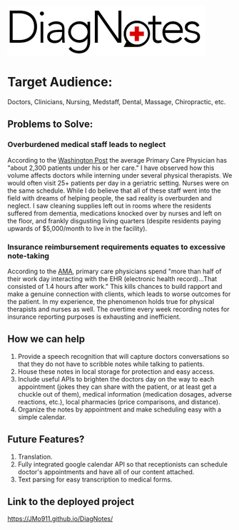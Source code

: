 ![Alt text](assets/images/diagnotes-logo.jpg "DiagNotes")

# Target Audience: 
Doctors, Clinicians, Nursing, Medstaff, Dental, Massage, Chiropractic, etc.

## Problems to Solve: 
### Overburdened medical staff leads to neglect
According to the [Washington Post](https://www.washingtonpost.com/news/to-your-health/wp/2014/05/22/how-many-patients-should-your-doctor-see-each-day/?noredirect=on&utm_term=.963444d6a07c) the average Primary Care Physician has "about 2,300 patients under his or her care." I have observed how this volume affects doctors while interning under several physical therapists. We would often visit 25+ patients per day in a geriatric setting. Nurses were on the same schedule. While I do believe that all of these staff went into the field with dreams of helping people, the sad reality is overburden and neglect. I saw cleaning supplies left out in rooms where the residents suffered from dementia, medications knocked over by nurses and left on the floor, and frankly disgusting living quarters (despite residents paying upwards of $5,000/month to live in the facility).

### Insurance reimbursement requirements equates to excessive note-taking
According to the [AMA](https://www.ama-assn.org/practice-management/digital/family-doctors-spend-86-minutes-pajama-time-ehrs-nightly), primary care physicians spend "more than half of their work day interacting with the EHR (electronic health record)...That consisted of 1.4 hours after work." This kills chances to build rapport and make a genuine connection with clients, which leads to worse outcomes for the patient. In my experience, the phenomenon holds true for physical therapists and nurses as well. The overtime every week recording notes for insurance reporting purposes is exhausting and inefficient.  

## How we can help 
1. Provide a speech recognition that will capture doctors conversations so that they do not have to scribble notes while talking to patients.
2. House these notes in local storage for protection and easy access.
3. Include useful APIs to brighten the doctors day on the way to each appointment (jokes they can share with the patient, or at least get a chuckle out of them), medical information (medication dosages, adverse reactions, etc.), local pharmacies (price comparisons, and distance). 
4. Organize the notes by appointment and make scheduling easy with a simple calendar. 


## Future Features?
1. Translation.
2. Fully integrated google calendar API so that receptionists can schedule doctor's appointments and have all of our content attached.
3. Text parsing for easy transcription to medical forms.

## Link to the deployed project
https://JMo911.github.io/DiagNotes/
